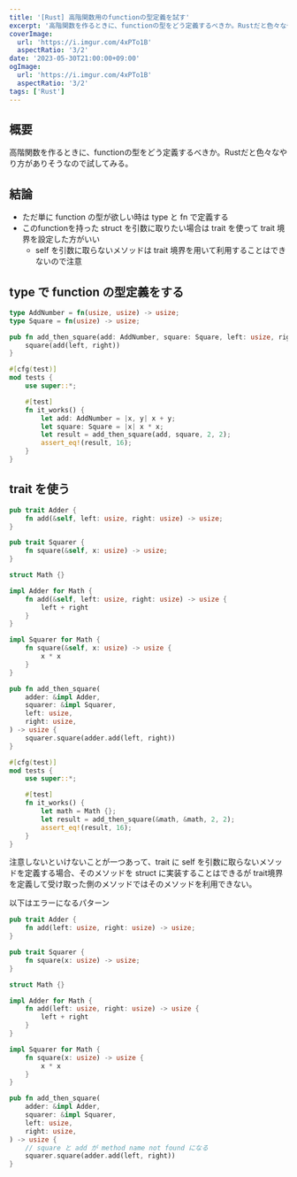 ```yaml
---
title: '[Rust] 高階関数用のfunctionの型定義を試す'
excerpt: '高階関数を作るときに、functionの型をどう定義するべきか。Rustだと色々なやり方がありそうなので試してみる。'
coverImage: 
  url: 'https://i.imgur.com/4xPTo1B'
  aspectRatio: '3/2'
date: '2023-05-30T21:00:00+09:00'
ogImage:
  url: 'https://i.imgur.com/4xPTo1B'
  aspectRatio: '3/2'
tags: ['Rust']
---
```


## 概要

高階関数を作るときに、functionの型をどう定義するべきか。Rustだと色々なやり方がありそうなので試してみる。

## 結論

- ただ単に function の型が欲しい時は type と fn で定義する
- このfunctionを持った struct を引数に取りたい場合は trait を使って trait 境界を設定した方がいい
	-  self を引数に取らないメソッドは trait 境界を用いて利用することはできないので注意

## type で  function の型定義をする

```rust
type AddNumber = fn(usize, usize) -> usize;
type Square = fn(usize) -> usize;

pub fn add_then_square(add: AddNumber, square: Square, left: usize, right: usize) -> usize {
    square(add(left, right))
}

#[cfg(test)]
mod tests {
    use super::*;

    #[test]
    fn it_works() {
        let add: AddNumber = |x, y| x + y;
        let square: Square = |x| x * x;
        let result = add_then_square(add, square, 2, 2);
        assert_eq!(result, 16);
    }
}
```


## trait を使う

```rust
pub trait Adder {
    fn add(&self, left: usize, right: usize) -> usize;
}

pub trait Squarer {
    fn square(&self, x: usize) -> usize;
}

struct Math {}

impl Adder for Math {
    fn add(&self, left: usize, right: usize) -> usize {
        left + right
    }
}

impl Squarer for Math {
    fn square(&self, x: usize) -> usize {
        x * x
    }
}

pub fn add_then_square(
    adder: &impl Adder,
    squarer: &impl Squarer,
    left: usize,
    right: usize,
) -> usize {
    squarer.square(adder.add(left, right))
}

#[cfg(test)]
mod tests {
    use super::*;

    #[test]
    fn it_works() {
        let math = Math {};
        let result = add_then_square(&math, &math, 2, 2);
        assert_eq!(result, 16);
    }
}
```


注意しないといけないことが一つあって、trait に self を引数に取らないメソッドを定義する場合、そのメソッドを struct に実装することはできるが trait境界 を定義して受け取った側のメソッドではそのメソッドを利用できない。

以下はエラーになるパターン

```rust
pub trait Adder {
    fn add(left: usize, right: usize) -> usize;
}

pub trait Squarer {
    fn square(x: usize) -> usize;
}

struct Math {}

impl Adder for Math {
    fn add(left: usize, right: usize) -> usize {
        left + right
    }
}

impl Squarer for Math {
    fn square(x: usize) -> usize {
        x * x
    }
}

pub fn add_then_square(
    adder: &impl Adder,
    squarer: &impl Squarer,
    left: usize,
    right: usize,
) -> usize {
	// square と add が method name not found になる
    squarer.square(adder.add(left, right))
}
```